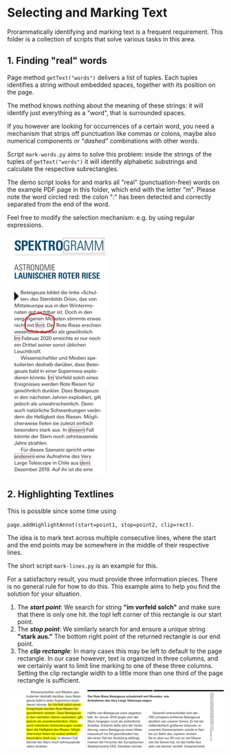 # Selecting and Marking Text
Prorammatically identifying and marking text is a frequent requirement. This folder is a collection of scripts that solve various tasks in this area.

## 1. Finding "real" words
Page method `getText("words")` delivers a list of tuples. Each tuples identifies a string without embedded spaces, together with its position on the page.

The method knows nothing about the meaning of these strings: it will identify just everything as a "word", that is surrounded spaces.

If you however are looking for occurrences of a certain word, you need a mechanism that strips off punctuation like commas or colons, maybe also numerical components or *"dashed"* combinations with other words.

Script `mark-words.py` aims to solve this problem: inside the strings of the tuples of `getText("words")` it will identify alphabetic substrings and calculate the respective subrectangles.

The demo script looks for and marks all "real" (punctuation-free) words on the example PDF page in this folder, which end with the letter "m". Please note the word circled red: the colon ":" has been detected and correctly separated from the end of the word.

Feel free to modify the selection mechanism: e.g. by using regular expressions.

![screen1](mark-words.jpg)

## 2. Highlighting Textlines
This is possible since some time using

`page.addHighlightAnnot(start=point1, stop=point2, clip=rect)`.

The idea is to mark text across multiple consecutive lines, where the start and the end points may be somewhere in the middle of their respective lines.

The short script `mark-lines.py` is an example for this.

For a satisfactory result, you must provide three information pieces. There is no general rule for how to do this. This example aims to help you find the solution for your situation.
1. The **_start point_**: We search for string **"im vorfeld solch"** and make sure that there is only one hit. the topl left corner of this rectangle is our start point.
2. The **_stop point_**: We similarly search for and ensure a unique string **"stark aus."** The bottom right point of the returned rectangle is our end point.
3. The **_clip rectangle_**: In many cases this may be left to default to the page rectangle. In our case however, text is organized in three columns, and we certainly want to limit line marking to one of these three columns. Setting the clip rectangle width to a little more than one third of the page rectangle is sufficient.

![screen](mark-lines.png)

